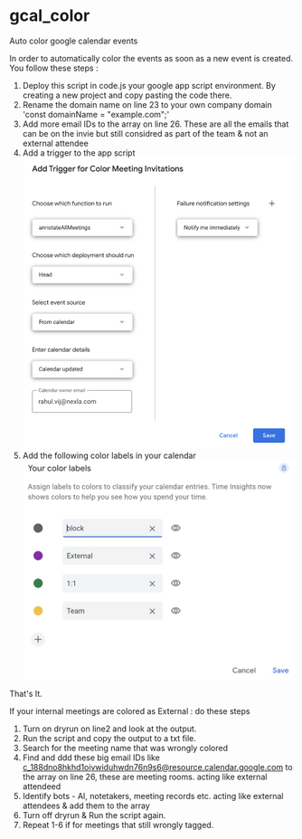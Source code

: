 # gcal_color
Auto color google calendar events

In order to automatically color the events as soon as a new event is created. You follow these steps :

1. Deploy this script in code.js your google app script environment. By creating a new project and copy pasting the code there.
2. Rename the domain name on line 23 to your own company domain 'const domainName = "example.com";' 
3. Add more email IDs to the array on line 26. These are all the emails that can be on the invie but still considred as part of the team & not an external attendee
4. Add a trigger to the app script
![alt text](script_trigger.png)
5. Add the following color labels in your calendar
![alt text](color_labels.png)

That's It.

If your internal meetings are colored as External : do these steps
1. Turn on dryrun on line2 and look at the output. 
2. Run the script and copy the output to a txt file. 
3. Search for the meeting name that was wrongly colored
3. Find and ddd these big email IDs like c_188dno8hkhd1oivwiduhwdn76n9s6@resource.calendar.google.com to the array on line 26, these are meeting rooms. acting like external attendeed
4. Identify bots - AI, notetakers, meeting records etc. acting like external attendees & add them to the array
5. Turn off dryrun & Run the script again.
6. Repeat 1-6 if for meetings that still wrongly tagged.

